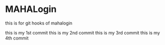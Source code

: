 # MAHALogin
this is for git hooks  of mahalogin

this is my 1st commit
this is my 2nd commit
this is my 3rd commit
this is my 4th commit


